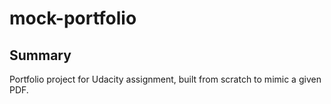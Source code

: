 # mock-portfolio
## Summary
Portfolio project for Udacity assignment, built from scratch to mimic a given PDF.
